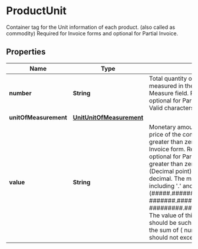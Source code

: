 

# ProductUnit

Container tag for the Unit information of each product. (also called as commodity)  Required for Invoice forms and optional for Partial Invoice.

## Properties

| Name | Type | Description | Notes |
|------------ | ------------- | ------------- | -------------|
|**number** | **String** | Total quantity of each commodity to be shipped, measured in the units specified in the Unit of Measure field.  Required for Invoice forms and optional for Partial Invoice. Must be numeric. Valid characters are 0-9. |  |
|**unitOfMeasurement** | [**UnitUnitOfMeasurement**](UnitUnitOfMeasurement.md) |  |  |
|**value** | **String** | Monetary amount used to specify the worth or price of the commodity. Amount should be greater than zero.  Applies to Invoice and Partial Invoice form. Required for Invoice forms and optional for Partial Invoice. Amount should be greater than zero.  Valid characters are 0-9 and. (Decimal point). Limit to 6 digits after the decimal. The maximum length of the field is 19 including &#39;.&#39; and can hold up to 6 decimal places.(#####.######, ######.#####, #######.####, ########.###, #########.##,##########.#,############). The value of this product  and the other products should be such that the invoice line total which is the sum of ( number*values) of all products should not exceed 9999999999999999.99 |  |



